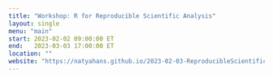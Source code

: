 ```yaml
---
title: "Workshop: R for Reproducible Scientific Analysis"
layout: single
menu: "main"
start: 2023-02-02 09:00:00 ET
end:   2023-03-03 17:00:00 ET
location: "" 
website: "https://natyahans.github.io/2023-02-03-ReproducibleScientificAnalysisinR/"
---
```

